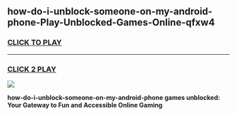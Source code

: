 
## how-do-i-unblock-someone-on-my-android-phone-Play-Unblocked-Games-Online-qfxw4
<h3>
<a href="https://premium76.site?title=how-do-i-unblock-someone-on-my-android-phone&ref=25A">CLICK TO PLAY</a></h3>
<hr>

<h3>
<a href="https://premium76.site?title=how-do-i-unblock-someone-on-my-android-phone&ref=25A">CLICK 2 PLAY</a>
  
</h3>

<a href="https://premium76.site?title=how-do-i-unblock-someone-on-my-android-phone&ref=25A"><img src="https://clearcache.store/games.png"></a>


**how-do-i-unblock-someone-on-my-android-phone games unblocked: Your Gateway to Fun and Accessible Online Gaming**
